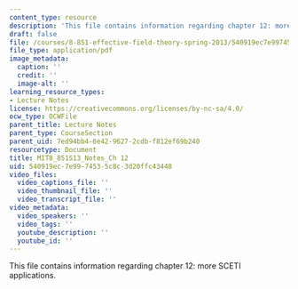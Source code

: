 ```yaml
---
content_type: resource
description: 'This file contains information regarding chapter 12: more SCETI applications.'
draft: false
file: /courses/8-851-effective-field-theory-spring-2013/540919ec7e9974535c8c3d20ffc43448_MIT8_851S13_MoreSCETIAppli.pdf
file_type: application/pdf
image_metadata:
  caption: ''
  credit: ''
  image-alt: ''
learning_resource_types:
- Lecture Notes
license: https://creativecommons.org/licenses/by-nc-sa/4.0/
ocw_type: OCWFile
parent_title: Lecture Notes
parent_type: CourseSection
parent_uid: 7ed94bb4-6e42-9627-2cdb-f812ef69b240
resourcetype: Document
title: MIT8_851S13_Notes_Ch 12
uid: 540919ec-7e99-7453-5c8c-3d20ffc43448
video_files:
  video_captions_file: ''
  video_thumbnail_file: ''
  video_transcript_file: ''
video_metadata:
  video_speakers: ''
  video_tags: ''
  youtube_description: ''
  youtube_id: ''
---
```

This file contains information regarding chapter 12: more SCETI applications.